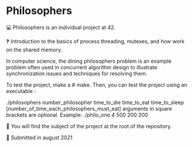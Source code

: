 # Philosophers

:computer: Philosophers is an individual project at 42.

:question: Introduction to the basics of process threading, mutexes, and how work on the shared memory.

In computer science, the dining philosophers problem is an example problem often used in concurrent algorithm design to illustrate synchronization issues and techniques for resolving them.

To test the project, make a # make. Then, you can test the project using an executable : 

./philosophers number_philosopher time_to_die time_to_eat time_to_sleep [number_of_time_each_philosophers_must_eat] arguments in square brackets are optional.
Example: ./philo_one 4 500 200 200

:page_with_curl: You will find the subject of the project at the root of the repository.

:calendar: Submitted in august 2021
